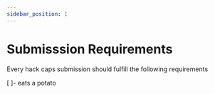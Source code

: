 ```yaml
---
sidebar_position: 1
---
```


# Submisssion Requirements

Every hack caps submission should fulfill the following requirements

[ ]- eats a potato